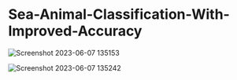 # Sea-Animal-Classification-With-Improved-Accuracy

![Screenshot 2023-06-07 135153](https://github.com/unrealemon/Sea-Animal-Classification-With-Improved-Accuracy/assets/104528693/64be2f8e-1cb8-4365-a063-853a6f52d329)

![Screenshot 2023-06-07 135242](https://github.com/unrealemon/Sea-Animal-Classification-With-Improved-Accuracy/assets/104528693/277e2c6e-61c2-4b10-9d33-39ae3e02a066)


